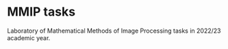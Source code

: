 # MMIP tasks
Laboratory of Mathematical Methods of Image Processing tasks in 2022/23 academic year.
